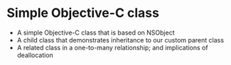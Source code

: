 # Simple Objective-C class

* A simple Objective-C class that is based on NSObject
* A child class that demonstrates inheritance to our custom parent class
* A related class in a one-to-many relationship; and implications of deallocation
